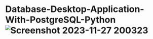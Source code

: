 # Database-Desktop-Application-With-PostgreSQL-Python![Screenshot 2023-11-27 200323](https://github.com/akhilkuruba07/Database-Desktop-Application-With-PostgreSQL-Python/assets/147192312/b1d04ae6-dcc3-49f2-b4a4-fc25aa7ba7cc)
